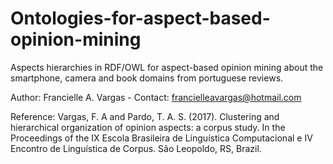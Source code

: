 # Ontologies-for-aspect-based-opinion-mining
Aspects hierarchies in RDF/OWL for aspect-based opinion mining about the smartphone, camera and book domains from portuguese reviews.

Author: Francielle A. Vargas - 
Contact: francielleavargas@hotmail.com

Reference: 
Vargas, F. A and Pardo, T. A. S. (2017). Clustering and hierarchical organization of opinion aspects: a corpus study. In the Proceedings of the IX Escola Brasileira de Linguística Computacional e IV Encontro de Linguística de Corpus. São Leopoldo, RS, Brazil.

